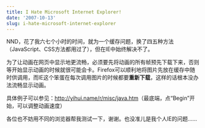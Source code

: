 ```yaml
---
title: I Hate Microsoft Internet Explorer!
date: '2007-10-13'
slug: i-hate-microsoft-internet-explorer
---
```


NND，花了我六七个小时的时间，就为一个缓存问题，换了四五种方法（JavaScript、CSS方法都用过了），但在IE中始终解决不了。

为了让动画在网页中显示地更流畅，必须要先将动画的所有帧预先下载下来，否则等开始显示动画的时候就很可能会卡。Firefox可以顺利地将图片先放在缓存中随时供调用，而IE这个笨蛋在每次调用图片的时候都要**重新下载**，这样的话根本没办法流畅显示动画。

具体例子可以参见：<http://yihui.name/r/misc/java.htm>（最底端，点“Begin”开始，可以调整动画速度）

各位也不妨用不同的浏览器帮我测试一下，谢谢。也没准儿是我个人IE的问题……


